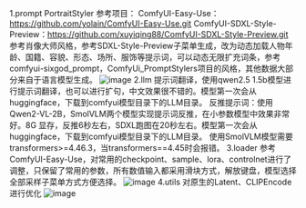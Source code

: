 
1.prompt
PortraitStyler
参考项目：
ComfyUI-Easy-Use：https://github.com/yolain/ComfyUI-Easy-Use.git
ComfyUI-SDXL-Style-Preview：https://github.com/xuyiqing88/ComfyUI-SDXL-Style-Preview.git
参考肖像大师风格，参考SDXL-Style-Preview子菜单生成，改为动态加载人物年龄、国籍、容貌、形态、场所、服饰等提示词，可以动态无限扩充词条，参考comfyui-sixgod_prompt，ComfyUi_PromptStylers项目的风格，其他数据大部分来自于语言模型生成。
![image](https://github.com/user-attachments/assets/a3f26cc7-ff5e-4cda-9f4b-9523a9f2657e)
2.llm
提示词翻译，使用qwen2.5 1.5b模型进行提示词翻译，也可以进行扩句，中文效果很不错的。模型第一次会从huggingface，下载到comfyui模型目录下的LLM目录。
反推提示词：使用Qwen2-VL-2B，SmolVLM两个模型实现提示词反推，在小参数模型中效果非常好。8G 显存，反推6秒左右，SDXL跑图在20秒左右。模型第一次会从huggingface，下载到comfyui模型目录下的LLM目录。
使用SmolVLM模型需要transformers>=4.46.3，当transformers==4.45时会报错。
3.loader
参考ComfyUI-Easy-Use，对常用的checkpoint、sample、lora、controlnet进行了调整，只保留了常用的参数，所有数值输入都采用滑块方式，解放键盘，模型选择全部采样子菜单方式方便选择。
![image](https://github.com/user-attachments/assets/0ac4379a-92c1-46a7-92b4-a05e9ff51328)
4.utils
对原生的Latent、CLIPEncode进行优化
![image](https://github.com/user-attachments/assets/3c33710f-dfc1-4f0a-832b-ed0dab2a951e)




